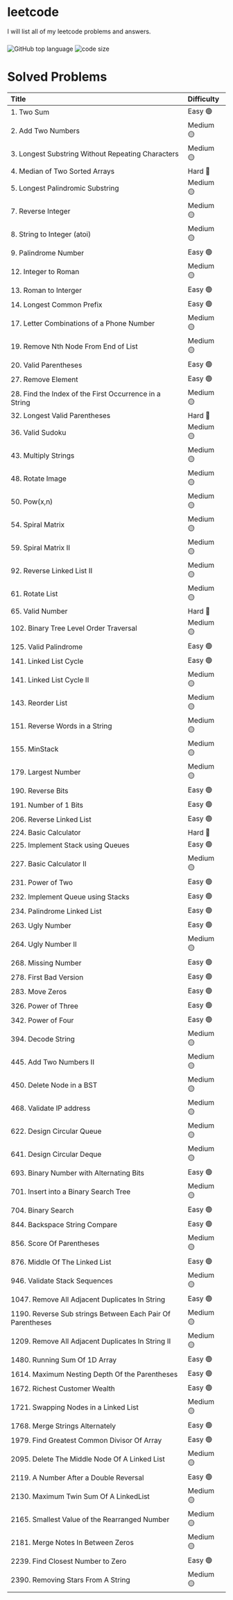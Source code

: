 # leetcode
I will list all of my leetcode problems and answers.
###
![GitHub top language](https://img.shields.io/github/languages/top/aungtunlinn1992/leetcode)
![code size](https://img.shields.io/github/languages/code-size/aungtunlinn1992/leetcode)
# Solved Problems 

| Title            | Difficulty |
|:----------------|:------------|
|1. Two Sum | Easy :green_circle:| 
|2. Add Two Numbers | Medium :yellow_circle:|          
|3. Longest Substring Without Repeating Characters | Medium :yellow_circle:|    
|4. Median of Two Sorted Arrays | Hard :red_circle:| 
|5. Longest Palindromic Substring | Medium :yellow_circle:|
|7. Reverse Integer | Medium :yellow_circle:|
|8. String to Integer (atoi) | Medium :yellow_circle:|
|9. Palindrome Number | Easy :green_circle:|       
|12. Integer to Roman | Medium :yellow_circle:| 
|13. Roman to Interger | Easy :green_circle:|      
|14. Longest Common Prefix | Easy :green_circle:|
|17. Letter Combinations of a Phone Number | Medium :yellow_circle:|
|19. Remove Nth Node From End of List | Medium :yellow_circle:|
|20. Valid Parentheses | Easy :green_circle:|
|27. Remove Element | Easy :green_circle:|
|28. Find the Index of the First Occurrence in a String | Medium :yellow_circle:|
|32. Longest Valid Parentheses | Hard :red_circle:|
|36. Valid Sudoku | Medium :yellow_circle:|
|43. Multiply Strings | Medium :yellow_circle:|
|48. Rotate Image | Medium :yellow_circle:|
|50. Pow(x,n) | Medium :yellow_circle:|
|54. Spiral Matrix | Medium :yellow_circle:|
|59. Spiral Matrix II | Medium :yellow_circle:|
|92. Reverse Linked List II | Medium :yellow_circle:|
|61. Rotate List | Medium :yellow_circle:|
|65. Valid Number | Hard :red_circle:|
|102. Binary Tree Level Order Traversal | Medium :yellow_circle:|
|125. Valid Palindrome | Easy :green_circle:|
|141. Linked List Cycle | Easy :green_circle:|
|141. Linked List Cycle II | Medium :yellow_circle:|
|143. Reorder List | Medium :yellow_circle:|
|151. Reverse Words in a String | Medium :yellow_circle:|
|155. MinStack | Medium :yellow_circle:|
|179. Largest Number | Medium :yellow_circle:|
|190. Reverse Bits | Easy :green_circle:|
|191. Number of 1 Bits | Easy :green_circle:|
|206. Reverse Linked List | Easy :green_circle:|
|224. Basic Calculator | Hard :red_circle:|
|225. Implement Stack using Queues | Easy :green_circle:|
|227. Basic Calculator II | Medium :yellow_circle:|
|231. Power of Two | Easy :green_circle:|
|232. Implement Queue using Stacks | Easy :green_circle:|
|234. Palindrome Linked List | Easy :green_circle:|
|263. Ugly Number | Easy :green_circle:|
|264. Ugly Number II | Medium :yellow_circle:|
|268. Missing Number | Easy :green_circle:|
|278. First Bad Version | Easy :green_circle:|
|283. Move Zeros | Easy :green_circle:|
|326. Power of Three | Easy :green_circle:|
|342. Power of Four | Easy :green_circle:|
|394. Decode String | Medium :yellow_circle:|
|445. Add Two Numbers II | Medium :yellow_circle:|
|450. Delete Node in a BST | Medium :yellow_circle:|
|468. Validate IP address | Medium :yellow_circle:|
|622. Design Circular Queue | Medium :yellow_circle:|
|641. Design Circular Deque | Medium :yellow_circle:|
|693. Binary Number with Alternating Bits | Easy :green_circle:|
|701. Insert into a Binary Search Tree | Medium :yellow_circle:|
|704. Binary Search | Easy :green_circle:|
|844. Backspace String Compare | Easy :green_circle:|
|856. Score Of Parentheses | Medium :yellow_circle:|
|876. Middle Of The Linked List | Easy :green_circle:|
|946. Validate Stack Sequences | Medium :yellow_circle:|
|1047. Remove All Adjacent Duplicates In String | Easy :green_circle:|
|1190. Reverse Sub strings Between Each Pair Of Parentheses | Medium :yellow_circle:| 
|1209. Remove All Adjacent Duplicates In String II | Medium :yellow_circle:|
|1480. Running Sum Of 1D Array | Easy :green_circle:|
|1614. Maximum Nesting Depth Of the Parentheses | Easy :green_circle:|
|1672. Richest Customer Wealth | Easy :green_circle:|
|1721. Swapping Nodes in a Linked List | Medium :yellow_circle:|
|1768. Merge Strings Alternately | Easy :green_circle:|
|1979. Find Greatest Common Divisor Of Array | Easy :green_circle:|
|2095. Delete The Middle Node Of A Linked List | Medium :yellow_circle:|
|2119. A Number After a Double Reversal | Easy :green_circle:|
|2130. Maximum Twin Sum Of A LinkedList | Medium :yellow_circle:|
|2165. Smallest Value of the Rearranged Number | Medium :yellow_circle:|
|2181. Merge Notes In Between Zeros | Medium :yellow_circle:|
|2239. Find Closest Number to Zero | Easy :green_circle:|
|2390. Removing Stars From A String | Medium :yellow_circle:|
